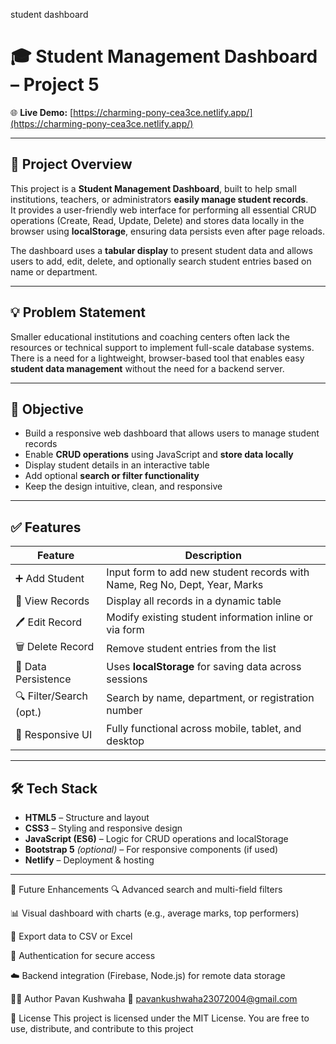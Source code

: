 student dashboard
# 🎓 Student Management Dashboard – Project 5

🌐 **Live Demo:** [https://charming-pony-cea3ce.netlify.app/](https://charming-pony-cea3ce.netlify.app/)

---

## 📖 Project Overview

This project is a **Student Management Dashboard**, built to help small institutions, teachers, or administrators **easily manage student records**.  
It provides a user-friendly web interface for performing all essential CRUD operations (Create, Read, Update, Delete) and stores data locally in the browser using **localStorage**, ensuring data persists even after page reloads.

The dashboard uses a **tabular display** to present student data and allows users to add, edit, delete, and optionally search student entries based on name or department.
  
---

## 💡 Problem Statement

Smaller educational institutions and coaching centers often lack the resources or technical support to implement full-scale database systems.  
There is a need for a lightweight, browser-based tool that enables easy **student data management** without the need for a backend server.

---

## 🎯 Objective

- Build a responsive web dashboard that allows users to manage student records  
- Enable **CRUD operations** using JavaScript and **store data locally**  
- Display student details in an interactive table  
- Add optional **search or filter functionality**  
- Keep the design intuitive, clean, and responsive

---

## ✅ Features

| Feature                 | Description                                                                 |
|-------------------------|-----------------------------------------------------------------------------|
| ➕ Add Student           | Input form to add new student records with Name, Reg No, Dept, Year, Marks |
| 📄 View Records          | Display all records in a dynamic table                                     |
| 🖊️ Edit Record           | Modify existing student information inline or via form                     |
| 🗑️ Delete Record         | Remove student entries from the list                                       |
| 💾 Data Persistence      | Uses **localStorage** for saving data across sessions                      |
| 🔍 Filter/Search (opt.)  | Search by name, department, or registration number                         |
| 📱 Responsive UI         | Fully functional across mobile, tablet, and desktop                        |

---

## 🛠️ Tech Stack

- **HTML5** – Structure and layout  
- **CSS3** – Styling and responsive design  
- **JavaScript (ES6)** – Logic for CRUD operations and localStorage  
- **Bootstrap 5** *(optional)* – For responsive components (if used)  
- **Netlify** – Deployment & hosting  

---
🔧 Future Enhancements
🔍 Advanced search and multi-field filters

📊 Visual dashboard with charts (e.g., average marks, top performers)

🧾 Export data to CSV or Excel

🔐 Authentication for secure access

☁️ Backend integration (Firebase, Node.js) for remote data storage

👨‍💻 Author
Pavan Kushwaha
📧 pavankushwaha23072004@gmail.com


📄 License
This project is licensed under the MIT License.
You are free to use, distribute, and contribute to this project


